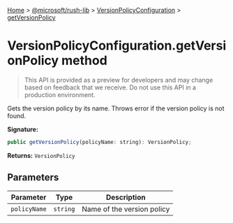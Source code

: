 [Home](./index) &gt; [@microsoft/rush-lib](rush-lib.md) &gt; [VersionPolicyConfiguration](rush-lib.versionpolicyconfiguration.md) &gt; [getVersionPolicy](rush-lib.versionpolicyconfiguration.getversionpolicy.md)

# VersionPolicyConfiguration.getVersionPolicy method

> This API is provided as a preview for developers and may change based on feedback that we receive. Do not use this API in a production environment.

Gets the version policy by its name. Throws error if the version policy is not found.

**Signature:**
```javascript
public getVersionPolicy(policyName: string): VersionPolicy;
```
**Returns:** `VersionPolicy`

## Parameters

|  Parameter | Type | Description |
|  --- | --- | --- |
|  `policyName` | `string` | Name of the version policy |

